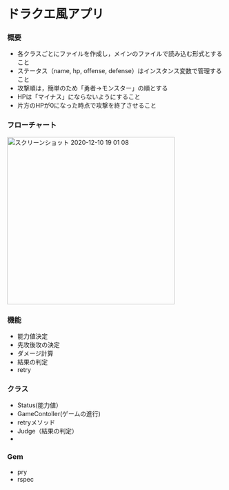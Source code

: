 # ドラクエ風アプリ

### 概要
- 各クラスごとにファイルを作成し，メインのファイルで読み込む形式とすること
- ステータス（name, hp, offense, defense）はインスタンス変数で管理すること
- 攻撃順は，簡単のため「勇者→モンスター」の順とする
- HPは「マイナス」にならないようにすること
- 片方のHPが0になった時点で攻撃を終了させること


### フローチャート
<img width="388" alt="スクリーンショット 2020-12-10 19 01 08" src="https://user-images.githubusercontent.com/64491435/101757414-79961700-3b1a-11eb-9f30-341b7000e8ef.png">


### 機能
- 能力値決定
- 先攻後攻の決定
- ダメージ計算
- 結果の判定
- retry

### クラス
- Status(能力値）
- GameContoller(ゲームの進行)
 - retryメソッド
- Judge（結果の判定）
- 


### Gem
- pry
- rspec
